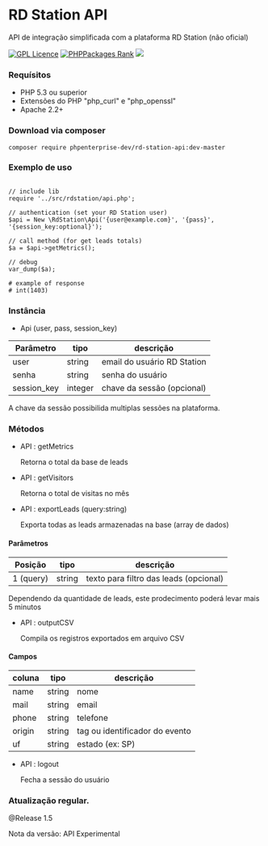 # RD Station API
API de integração simplificada com a plataforma RD Station (não oficial)

[![GPL Licence](https://badges.frapsoft.com/os/gpl/gpl.svg?v=103)](https://opensource.org/licenses/GPL-3.0/) [![PHPPackages Rank](http://phppackages.org/p/smartdealer/sdapi/badge/rank.svg)](http://phppackages.org/p/phpenterprise-dev/rd-station-api) ![](https://reposs.herokuapp.com/?path=phpenterprise-dev/rd-station-api&style=flat)

### Requísitos 

* PHP 5.3 ou superior
* Extensões do PHP "php_curl" e "php_openssl"
* Apache 2.2+


### Download via composer   

    composer require phpenterprise-dev/rd-station-api:dev-master

### Exemplo de uso

~~~.php

// include lib
require '../src/rdstation/api.php';

// authentication (set your RD Station user)
$api = New \RdStation\Api('{user@example.com}', '{pass}', '{session_key:optional}');

// call method (for get leads totals) 
$a = $api->getMetrics();
        
// debug
var_dump($a);

# example of response
# int(1403)

~~~

### Instância

* Api (user, pass, session_key)

| Parâmetro     | tipo         |  descrição  |
| ------------- | ------------- | ------------- |
| user          | string       | email do usuário RD Station
| senha         | string       | senha do usuário
| session_key   | integer      | chave da sessão (opcional)

A chave da sessão possibilida multiplas sessões na plataforma.

### Métodos

* API : getMetrics

  Retorna o total da base de leads
  
* API : getVisitors

  Retorna o total de visitas no mês
  
* API : exportLeads (query:string)

  Exporta todas as leads armazenadas na base (array de dados)
      
#### Parâmetros

| Posição        | tipo          |  descrição  |
| -------------  | ------------- | ------------- |
| 1 (query)      | string        | texto para filtro das leads (opcional)
  
  Dependendo da quantidade de leads, este prodecimento poderá levar mais 5 minutos

* API : outputCSV

  Compila os registros exportados em arquivo CSV
  
#### Campos

| coluna        | tipo         |  descrição  |
| ------------- | ------------- | ------------- |
| name          | string       | nome
| mail          | string       | email
| phone         | string       | telefone
| origin        | string       | tag ou identificador do evento
| uf            | string       | estado (ex: SP)
  
* API : logout

  Fecha a sessão do usuário

### Atualização regular.

@Release 1.5

Nota da versão: API Experimental

